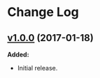 # Change Log

## [v1.0.0](https://github.com/arsnebula/nebula-toast/releases/tag/v1.0.0) (2017-01-18)

**Added:**
- Initial release.